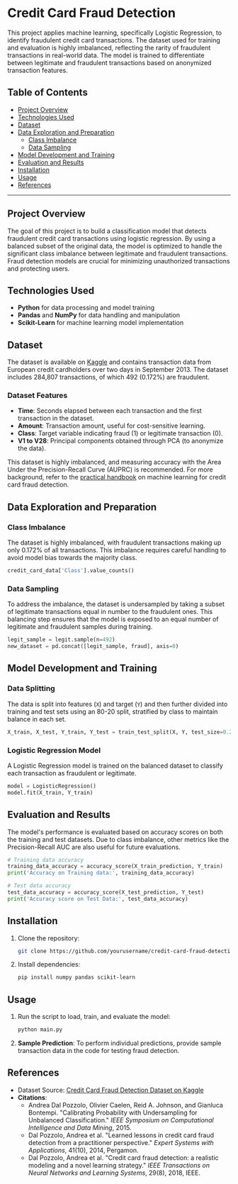 # Credit Card Fraud Detection

This project applies machine learning, specifically Logistic Regression, to identify fraudulent credit card transactions. The dataset used for training and evaluation is highly imbalanced, reflecting the rarity of fraudulent transactions in real-world data. The model is trained to differentiate between legitimate and fraudulent transactions based on anonymized transaction features.

## Table of Contents
- [Project Overview](#project-overview)
- [Technologies Used](#technologies-used)
- [Dataset](#dataset)
- [Data Exploration and Preparation](#data-exploration-and-preparation)
  - [Class Imbalance](#class-imbalance)
  - [Data Sampling](#data-sampling)
- [Model Development and Training](#model-development-and-training)
- [Evaluation and Results](#evaluation-and-results)
- [Installation](#installation)
- [Usage](#usage)
- [References](#references)

---

## Project Overview

The goal of this project is to build a classification model that detects fraudulent credit card transactions using logistic regression. By using a balanced subset of the original data, the model is optimized to handle the significant class imbalance between legitimate and fraudulent transactions. Fraud detection models are crucial for minimizing unauthorized transactions and protecting users.

## Technologies Used

- **Python** for data processing and model training
- **Pandas** and **NumPy** for data handling and manipulation
- **Scikit-Learn** for machine learning model implementation

## Dataset

The dataset is available on [Kaggle](https://www.kaggle.com/datasets/mlg-ulb/creditcardfraud) and contains transaction data from European credit cardholders over two days in September 2013. The dataset includes 284,807 transactions, of which 492 (0.172%) are fraudulent.

### Dataset Features
- **Time**: Seconds elapsed between each transaction and the first transaction in the dataset.
- **Amount**: Transaction amount, useful for cost-sensitive learning.
- **Class**: Target variable indicating fraud (1) or legitimate transaction (0).
- **V1 to V28**: Principal components obtained through PCA (to anonymize the data).

This dataset is highly imbalanced, and measuring accuracy with the Area Under the Precision-Recall Curve (AUPRC) is recommended. For more background, refer to the [practical handbook](https://fraud-detection-handbook.github.io/fraud-detection-handbook/Chapter_3_GettingStarted/SimulatedDataset.html) on machine learning for credit card fraud detection.

## Data Exploration and Preparation

### Class Imbalance

The dataset is highly imbalanced, with fraudulent transactions making up only 0.172% of all transactions. This imbalance requires careful handling to avoid model bias towards the majority class.

```python
credit_card_data['Class'].value_counts()
```

### Data Sampling

To address the imbalance, the dataset is undersampled by taking a subset of legitimate transactions equal in number to the fraudulent ones. This balancing step ensures that the model is exposed to an equal number of legitimate and fraudulent samples during training.

```python
legit_sample = legit.sample(n=492)
new_dataset = pd.concat([legit_sample, fraud], axis=0)
```

## Model Development and Training

### Data Splitting

The data is split into features (`X`) and target (`Y`) and then further divided into training and test sets using an 80-20 split, stratified by class to maintain balance in each set.

```python
X_train, X_test, Y_train, Y_test = train_test_split(X, Y, test_size=0.2, stratify=Y, random_state=2)
```

### Logistic Regression Model

A Logistic Regression model is trained on the balanced dataset to classify each transaction as fraudulent or legitimate.

```python
model = LogisticRegression()
model.fit(X_train, Y_train)
```

## Evaluation and Results

The model's performance is evaluated based on accuracy scores on both the training and test datasets. Due to class imbalance, other metrics like the Precision-Recall AUC are also useful for future evaluations.

```python
# Training data accuracy
training_data_accuracy = accuracy_score(X_train_prediction, Y_train)
print('Accuracy on Training data:', training_data_accuracy)

# Test data accuracy
test_data_accuracy = accuracy_score(X_test_prediction, Y_test)
print('Accuracy score on Test Data:', test_data_accuracy)
```

## Installation

1. Clone the repository:
   ```bash
   git clone https://github.com/yourusername/credit-card-fraud-detection.git
   ```
2. Install dependencies:
   ```bash
   pip install numpy pandas scikit-learn
   ```

## Usage

1. Run the script to load, train, and evaluate the model:
   ```bash
   python main.py
   ```

2. **Sample Prediction**: To perform individual predictions, provide sample transaction data in the code for testing fraud detection.

## References

- Dataset Source: [Credit Card Fraud Detection Dataset on Kaggle](https://www.kaggle.com/datasets/mlg-ulb/creditcardfraud)
- **Citations**: 
  - Andrea Dal Pozzolo, Olivier Caelen, Reid A. Johnson, and Gianluca Bontempi. "Calibrating Probability with Undersampling for Unbalanced Classification." *IEEE Symposium on Computational Intelligence and Data Mining*, 2015.
  - Dal Pozzolo, Andrea et al. "Learned lessons in credit card fraud detection from a practitioner perspective." *Expert Systems with Applications*, 41(10), 2014, Pergamon.
  - Dal Pozzolo, Andrea et al. "Credit card fraud detection: a realistic modeling and a novel learning strategy." *IEEE Transactions on Neural Networks and Learning Systems*, 29(8), 2018, IEEE.
